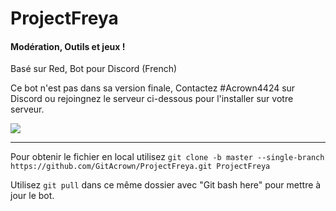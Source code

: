 # ProjectFreya
#### Modération, Outils et jeux !
Basé sur Red, Bot pour Discord (French) 

Ce bot n'est pas dans sa version finale, Contactez #Acrown4424 sur Discord ou rejoingnez le serveur ci-dessous pour l'installer sur votre serveur.

[<img src="https://discordapp.com/api/guilds/222012820298924032/widget.png?style=shield">](https://discord.gg/veqrFX8)   

-----------------------------------------------------------

Pour obtenir le fichier en local utilisez 
`git clone -b master --single-branch https://github.com/GitAcrown/ProjectFreya.git ProjectFreya`

Utilisez `git pull` dans ce même dossier avec "Git bash here" pour mettre à jour le bot.
